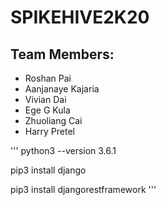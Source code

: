 # SPIKEHIVE2K20

## Team Members:
- Roshan Pai
- Aanjanaye Kajaria
- Vivian Dai
- Ege G Kula
- Zhuoliang Cai
- Harry Pretel

'''
python3 --version
3.6.1

pip3 install django

pip3 install djangorestframework
'''